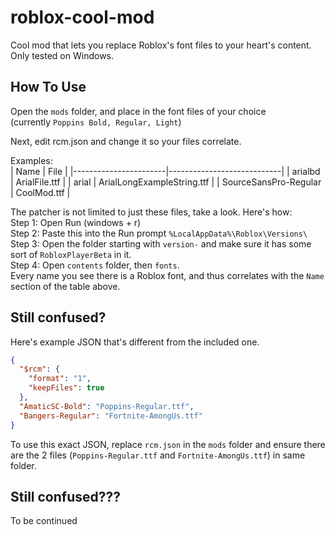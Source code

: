# roblox-cool-mod
Cool mod that lets you replace Roblox's font files to your heart's content. Only tested on Windows.  
## How To Use
Open the `mods` folder, and place in the font files of your choice  
(currently `Poppins Bold, Regular, Light`)  

Next, edit rcm.json and change it so your files correlate.  

Examples:  
| Name                  | File                       |
|-----------------------|----------------------------|
| arialbd               | ArialFile.ttf              |
| arial                 | ArialLongExampleString.ttf |
| SourceSansPro-Regular | CoolMod.ttf                |

The patcher is not limited to just these files, take a look. Here's how:  
Step 1: Open Run (windows + r)  
Step 2: Paste this into the Run prompt `%LocalAppData%\Roblox\Versions\`  
Step 3: Open the folder starting with `version-` and make sure it has some sort of `RobloxPlayerBeta` in it.  
Step 4: Open `contents` folder, then `fonts`.  
Every name you see there is a Roblox font, and thus correlates with the `Name` section of the table above.  

## Still confused?  
Here's example JSON that's different from the included one.
```json
{
  "$rcm": {
    "format": "1",
    "keepFiles": true
  },
  "AmaticSC-Bold": "Poppins-Regular.ttf",
  "Bangers-Regular": "Fortnite-AmongUs.ttf"
}
```  
To use this exact JSON, replace `rcm.json` in the `mods` folder and ensure there are the 2 files (`Poppins-Regular.ttf` and `Fortnite-AmongUs.ttf`) in same folder.

## Still confused???
To be continued
